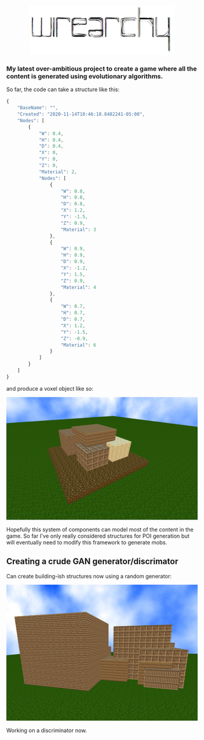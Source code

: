 <p align="center">
  <img src="wirearchy.jpg">
</p>

### My latest over-ambitious project to create a game where all the content is generated using evolutionary algorithms.

So far, the code can take a structure like this:

```javascript
{
	"BaseName": "",
	"Created": "2020-11-14T10:46:18.8482241-05:00",
	"Nodes": [
		{
			"W": 0.4,
			"H": 0.4,
			"D": 0.4,
			"X": 0,
			"Y": 0,
			"Z": 0,
			"Material": 2,
			"Nodes": [
				{
					"W": 0.8,
					"H": 0.8,
					"D": 0.8,
					"X": 1.2,
					"Y": -1.5,
					"Z": 0.9,
					"Material": 3
				},
				{
					"W": 0.9,
					"H": 0.9,
					"D": 0.9,
					"X": -1.2,
					"Y": 1.5,
					"Z": 0.9,
					"Material": 4
				},
				{
					"W": 0.7,
					"H": 0.7,
					"D": 0.7,
					"X": 1.2,
					"Y": -1.5,
					"Z": -0.9,
					"Material": 6
				}
			]
		}
	]
}
```

and produce a voxel object like so:

<p align="center">
  <img src="update1.png">
</p>

Hopefully this system of components can model most of the content in the game. So far I've only really considered structures for POI generation but will eventually need to modify this framework to generate mobs.

## Creating a crude GAN generator/discrimator

Can create building-ish structures now using a random generator:

<p align="center">
  <img src="update2.png">
</p>

Working on a discriminator now.